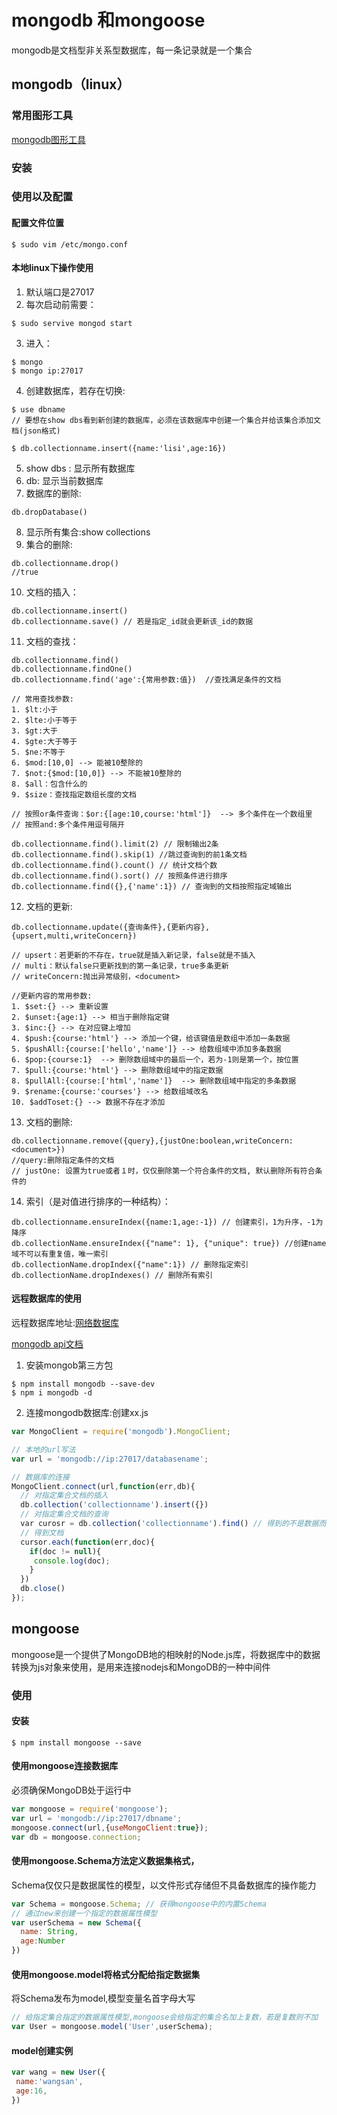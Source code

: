 # mongodb 和mongoose

mongodb是文档型非关系型数据库，每一条记录就是一个集合

## mongodb（linux）

### 常用图形工具

[mongodb图形工具](https://robomongo.org)

### 安装

### 使用以及配置

#### 配置文件位置

```shell
$ sudo vim /etc/mongo.conf
```

#### 本地linux下操作使用

1. 默认端口是27017
2. 每次启动前需要：
```shell
$ sudo servive mongod start
```
3. 进入：
```shell
$ mongo
$ mongo ip:27017
```
4. 创建数据库，若存在切换:

```shell
$ use dbname
// 要想在show dbs看到新创建的数据库，必须在该数据库中创建一个集合并给该集合添加文档(json格式)

$ db.collectionname.insert({name:'lisi',age:16})
```
5. show dbs : 显示所有数据库
6. db: 显示当前数据库
7. 数据库的删除:
```shell
db.dropDatabase()
```
8. 显示所有集合:show collections
9. 集合的删除:
```shell
db.collectionname.drop()
//true
```
10. 文档的插入：
```
db.collectionname.insert()
db.collectionname.save() // 若是指定_id就会更新该_id的数据
```
11. 文档的查找：
```
db.collectionname.find()
db.collectionname.findOne()
db.collectionname.find('age':{常用参数:值})  //查找满足条件的文档

// 常用查找参数:
1. $lt:小于
2. $lte:小于等于
3. $gt:大于
4. $gte:大于等于
5. $ne:不等于
6. $mod:[10,0] --> 能被10整除的
7. $not:{$mod:[10,0]} --> 不能被10整除的
8. $all：包含什么的
9. $size：查找指定数组长度的文档

// 按照or条件查询：$or:{[age:10,course:'html']}  --> 多个条件在一个数组里
// 按照and:多个条件用逗号隔开

db.collectionname.find().limit(2) // 限制输出2条
db.collectionname.find().skip(1) //跳过查询到的前1条文档
db.collectionname.find().count() // 统计文档个数
db.collectionname.find().sort() // 按照条件进行排序
db.collectionname.find({},{'name':1}) // 查询到的文档按照指定域输出
```
12. 文档的更新:
```
db.collectionname.update({查询条件},{更新内容},{upsert,multi,writeConcern})

// upsert：若更新的不存在，true就是插入新记录，false就是不插入
// multi：默认false只更新找到的第一条记录，true多条更新
// writeConcern:抛出异常级别，<document>

//更新内容的常用参数:
1. $set:{} --> 重新设置
2. $unset:{age:1} --> 相当于删除指定键
3. $inc:{} --> 在对应键上增加
4. $push:{course:'html'} --> 添加一个键，给该键值是数组中添加一条数据
5. $pushAll:{course:['hello','name']} --> 给数组域中添加多条数据
6. $pop:{course:1}  --> 删除数组域中的最后一个，若为-1则是第一个，按位置
7. $pull:{course:'html'} --> 删除数组域中的指定数据
8. $pullAll:{course:['html','name']}  --> 删除数组域中指定的多条数据
9. $rename:{course:'courses'} --> 给数组域改名
10. $addToset:{} --> 数据不存在才添加
```
13. 文档的删除:
```
db.collectionname.remove({query},{justOne:boolean,writeConcern:<document>})
//query:删除指定条件的文档
// justOne: 设置为true或者１时，仅仅删除第一个符合条件的文档, 默认删除所有符合条件的
```
14. 索引（是对值进行排序的一种结构）：
```
db.collectionname.ensureIndex({name:1,age:-1}) // 创建索引，1为升序，-1为降序
db.collectionName.ensureIndex({"name": 1}, {"unique": true}) //创建name域不可以有重复值，唯一索引
db.collectionName.dropIndex({"name":1}) // 删除指定索引
db.collectionName.dropIndexes() // 删除所有索引
```
#### 远程数据库的使用

远程数据库地址:[网络数据库](mlab.com)

[mongodb api文档](http://mongodb.github.io/node-mongodb-native/2.2/api/)

1. 安装mongob第三方包
```shell
$ npm install mongodb --save-dev
$ npm i mongodb -d
```
2. 连接mongodb数据库:创建xx.js

```js
var MongoClient = require('mongodb').MongoClient;

// 本地的url写法
var url = 'mongodb://ip:27017/databasename';

// 数据库的连接
MongoClient.connect(url,function(err,db){
  // 对指定集合文档的插入
  db.collection('collectionname').insert({})
  // 对指定集合文档的查询
  var curosr = db.collection('collectionname').find() // 得到的不是数据而是迭代对象
  // 得到文档
  cursor.each(function(err,doc){
    if(doc != null){
     console.log(doc);
    }
  })
  db.close()
});
```

## mongoose

mongoose是一个提供了MongoDB地的相映射的Node.js库，将数据库中的数据转换为js对象来使用，是用来连接nodejs和MongoDB的一种中间件

### 使用

#### 安装

```shell
$ npm install mongoose --save
```

#### 使用mongoose连接数据库

必须确保MongoDB处于运行中
```js
var mongoose = require('mongoose');
var url = 'mongodb://ip:27017/dbname';
mongoose.connect(url,{useMongoClient:true});
var db = mongoose.connection;
```
#### 使用mongoose.Schema方法定义数据集格式，

Schema仅仅只是数据属性的模型，以文件形式存储但不具备数据库的操作能力

```js
var Schema = mongoose.Schema; // 获得mongoose中的内置Schema
// 通过new来创建一个指定的数据属性模型
var userSchema = new Schema({
  name: String,
  age:Number
})
```

#### 使用mongoose.model将格式分配给指定数据集

将Schema发布为model,模型变量名首字母大写

```js
// 给指定集合指定的数据属性模型,mongoose会给指定的集合名加上复数，若是复数则不加
var User = mongoose.model('User',userSchema);
```
#### model创建实例

```js
var wang = new User({
 name:'wangsan',
 age:16,
})
```
